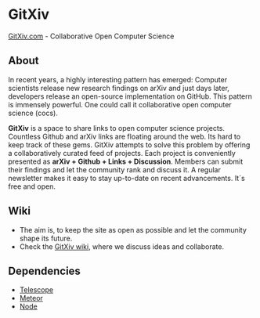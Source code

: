 # GitXiv
[GitXiv.com](https://gitxiv.com/) - Collaborative Open Computer Science 

## About
In recent years, a highly interesting pattern has emerged: Computer scientists release new research findings on arXiv and just days later, developers release an open-source implementation on GitHub. This pattern is immensely powerful. One could call it collaborative open computer science (cocs).

**GitXiv** is a space to share links to open computer science projects. Countless Github and arXiv links are floating around the web. Its hard to keep track of these gems. GitXiv attempts to solve this problem by offering a collaboratively curated feed of projects. Each project is conveniently presented as **arXiv + Github + Links + Discussion**. Members can submit their findings and let the community rank and discuss it. A regular newsletter makes it easy to stay up-to-date on recent advancements. It´s free and open.

## Wiki
- The aim is, to keep the site as open as possible and let the community shape its future.  
- Check the [GitXiv wiki](https://github.com/samim23/GitXiv/wiki), where we discuss ideas and collaborate.

## Dependencies
- [Telescope](https://github.com/TelescopeJS/Telescope)  
- [Meteor](https://github.com/meteor/meteor)  
- [Node](https://github.com/nodejs/node)  


